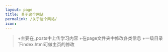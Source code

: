 ```yaml
---
layout: page
title: 关于这个网站
permalink: /关于这个网站/
icon: 
---
```


>+主要在_posts中上传学习内容
+在page文件夹中修改各类信息
+一级目录下index.html可做主页的修改